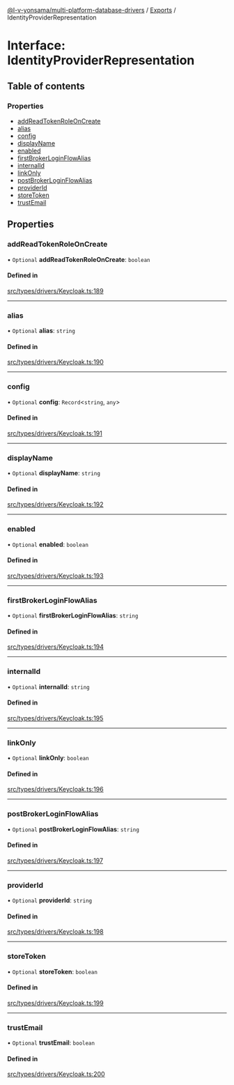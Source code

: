 [@l-v-yonsama/multi-platform-database-drivers](../README.md) / [Exports](../modules.md) / IdentityProviderRepresentation

# Interface: IdentityProviderRepresentation

## Table of contents

### Properties

- [addReadTokenRoleOnCreate](IdentityProviderRepresentation.md#addreadtokenroleoncreate)
- [alias](IdentityProviderRepresentation.md#alias)
- [config](IdentityProviderRepresentation.md#config)
- [displayName](IdentityProviderRepresentation.md#displayname)
- [enabled](IdentityProviderRepresentation.md#enabled)
- [firstBrokerLoginFlowAlias](IdentityProviderRepresentation.md#firstbrokerloginflowalias)
- [internalId](IdentityProviderRepresentation.md#internalid)
- [linkOnly](IdentityProviderRepresentation.md#linkonly)
- [postBrokerLoginFlowAlias](IdentityProviderRepresentation.md#postbrokerloginflowalias)
- [providerId](IdentityProviderRepresentation.md#providerid)
- [storeToken](IdentityProviderRepresentation.md#storetoken)
- [trustEmail](IdentityProviderRepresentation.md#trustemail)

## Properties

### addReadTokenRoleOnCreate

• `Optional` **addReadTokenRoleOnCreate**: `boolean`

#### Defined in

[src/types/drivers/Keycloak.ts:189](https://github.com/l-v-yonsama/db-drivers/blob/9c8d668/src/types/drivers/Keycloak.ts#L189)

___

### alias

• `Optional` **alias**: `string`

#### Defined in

[src/types/drivers/Keycloak.ts:190](https://github.com/l-v-yonsama/db-drivers/blob/9c8d668/src/types/drivers/Keycloak.ts#L190)

___

### config

• `Optional` **config**: `Record`<`string`, `any`\>

#### Defined in

[src/types/drivers/Keycloak.ts:191](https://github.com/l-v-yonsama/db-drivers/blob/9c8d668/src/types/drivers/Keycloak.ts#L191)

___

### displayName

• `Optional` **displayName**: `string`

#### Defined in

[src/types/drivers/Keycloak.ts:192](https://github.com/l-v-yonsama/db-drivers/blob/9c8d668/src/types/drivers/Keycloak.ts#L192)

___

### enabled

• `Optional` **enabled**: `boolean`

#### Defined in

[src/types/drivers/Keycloak.ts:193](https://github.com/l-v-yonsama/db-drivers/blob/9c8d668/src/types/drivers/Keycloak.ts#L193)

___

### firstBrokerLoginFlowAlias

• `Optional` **firstBrokerLoginFlowAlias**: `string`

#### Defined in

[src/types/drivers/Keycloak.ts:194](https://github.com/l-v-yonsama/db-drivers/blob/9c8d668/src/types/drivers/Keycloak.ts#L194)

___

### internalId

• `Optional` **internalId**: `string`

#### Defined in

[src/types/drivers/Keycloak.ts:195](https://github.com/l-v-yonsama/db-drivers/blob/9c8d668/src/types/drivers/Keycloak.ts#L195)

___

### linkOnly

• `Optional` **linkOnly**: `boolean`

#### Defined in

[src/types/drivers/Keycloak.ts:196](https://github.com/l-v-yonsama/db-drivers/blob/9c8d668/src/types/drivers/Keycloak.ts#L196)

___

### postBrokerLoginFlowAlias

• `Optional` **postBrokerLoginFlowAlias**: `string`

#### Defined in

[src/types/drivers/Keycloak.ts:197](https://github.com/l-v-yonsama/db-drivers/blob/9c8d668/src/types/drivers/Keycloak.ts#L197)

___

### providerId

• `Optional` **providerId**: `string`

#### Defined in

[src/types/drivers/Keycloak.ts:198](https://github.com/l-v-yonsama/db-drivers/blob/9c8d668/src/types/drivers/Keycloak.ts#L198)

___

### storeToken

• `Optional` **storeToken**: `boolean`

#### Defined in

[src/types/drivers/Keycloak.ts:199](https://github.com/l-v-yonsama/db-drivers/blob/9c8d668/src/types/drivers/Keycloak.ts#L199)

___

### trustEmail

• `Optional` **trustEmail**: `boolean`

#### Defined in

[src/types/drivers/Keycloak.ts:200](https://github.com/l-v-yonsama/db-drivers/blob/9c8d668/src/types/drivers/Keycloak.ts#L200)

